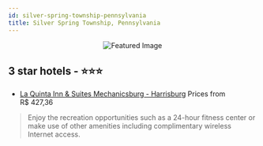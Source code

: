 ```yaml
---
id: silver-spring-township-pennsylvania
title: Silver Spring Township, Pennsylvania
---
```


<center><img src="https://i.travelapi.com/hotels/1000000/790000/790000/789961/23de9c17_z.jpg" alt="Featured Image" /></center>


##  3 star hotels - ⭐️⭐️⭐️

-    [La Quinta Inn & Suites Mechanicsburg - Harrisburg](https://us.hurb.com/hotels/silver-spring-township/la-quinta-inn-suites-mechanicsburg-harrisburg-JNP-JP00039W?cmp=18055) Prices from R$ 427,36
   > Enjoy the recreation opportunities such as a 24-hour fitness center or make use of other amenities including complimentary wireless Internet access.
